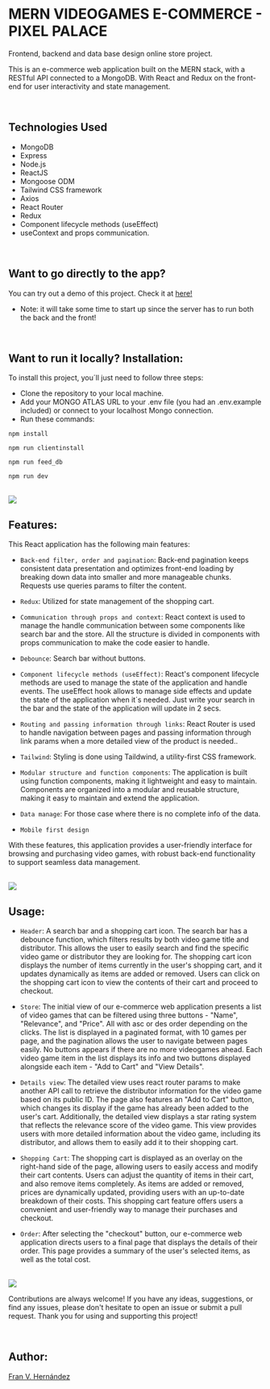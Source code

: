 # MERN VIDEOGAMES E-COMMERCE - PIXEL PALACE
Frontend, backend and data base design online store project.

This is an e-commerce web application built on the MERN stack, with a RESTful API connected to a MongoDB. With React and Redux on the front-end for user interactivity and state management.


<br>

## Technologies Used

- MongoDB
- Express
- Node.js
- ReactJS
- Mongoose ODM
- Tailwind CSS framework
- Axios
- React Router
- Redux
- Component lifecycle methods (useEffect)
- useContext and props communication.


<br>

## Want to go directly to the app?


You can try out a demo of this project. Check it at [here!](https://pixelpalace.onrender.com) 

* Note: it will take some time to start up since the server has to run both the back and the front!

<br>

 
## Want to run it locally? Installation:

To install this project, you´ll just need to follow three steps:

 
- Clone the repository to your local machine.
- Add your MONGO ATLAS URL to your .env file (you had an .env.example included) or connect to your localhost Mongo connection.
- Run these commands:
``````
npm install
``````
``````
npm run clientinstall
``````
``````
npm run feed_db
``````
``````
npm run dev
``````

<br>

<img src="client/public/assets/store.png">
<br>

## Features:

This React application has the following main features:

- `Back-end filter, order and pagination`: Back-end pagination keeps consistent data presentation and optimizes front-end loading by breaking down data into smaller and more manageable chunks. Requests use queries params to filter the content.

- `Redux`: Utilized for state management of the shopping cart.

- `Communication through props and context`: React context is used to manage the handle communication between some components like search bar and the store. All the structure is divided in components with props communication to make the code easier to handle.

- `Debounce`: Search bar without buttons.

- `Component lifecycle methods (useEffect)`: React's component lifecycle methods are used to manage the state of the application and handle events. The useEffect hook allows to manage side effects and update the state of the application when it´s needed. Just write your search in the bar and the state of the application will update in 2 secs.

- `Routing and passing information through links`: React Router is used to handle navigation between pages and passing information through link params when a more detailed view of the product is needed..

- `Tailwind`: Styling is done using Taildwind, a utility-first CSS framework.

- `Modular structure and function components`: The application is built using function components, making it lightweight and easy to maintain. Components are organized into a modular and reusable structure, making it easy to maintain and extend the application.

- `Data manage`: For those case where there is no complete info of the data.

- `Mobile first design`

With these features, this application provides a user-friendly interface for browsing and purchasing video games, with robust back-end functionality to support seamless data management.

<br>

<img src="client/public/assets/cart.png">

<br>

## Usage:

- `Header`: A search bar and a shopping cart icon. The search bar has a debounce function, which filters results by both video game title and distributor. This allows the user to easily search and find the specific video game or distributor they are looking for. The shopping cart icon displays the number of items currently in the user's shopping cart, and it updates dynamically as items are added or removed. Users can click on the shopping cart icon to view the contents of their cart and proceed to checkout.

- `Store`:  The initial view of our e-commerce web application presents a list of video games that can be filtered using three buttons - "Name", "Relevance", and "Price". All with asc or des order depending on the clicks. The list is displayed in a paginated format, with 10 games per page, and the pagination allows the user to navigate between pages easily. No buttons appears if there are no more videogames ahead. Each video game item in the list displays its info and two buttons displayed alongside each item - "Add to Cart" and "View Details".

- `Details view`: The detailed view uses react router params to make another API call to retrieve the distributor information for the video game based on its public ID. The page also features an "Add to Cart" button, which changes its display if the game has already been added to the user's cart. Additionally, the detailed view displays a star rating system that reflects the relevance score of the video game. This view provides users with more detailed information about the video game, including its distributor, and allows them to easily add it to their shopping cart.

- `Shopping Cart`: The shopping cart is displayed as an overlay on the right-hand side of the page, allowing users to easily access and modify their cart contents. Users can adjust the quantity of items in their cart, and also remove items completely. As items are added or removed, prices are dynamically updated, providing users with an up-to-date breakdown of their costs. This shopping cart feature offers users a convenient and user-friendly way to manage their purchases and checkout.

- `Order`: After selecting the "checkout" button, our e-commerce web application directs users to a final page that displays the details of their order. This page provides a summary of the user's selected items, as well as the total cost.

<br>


<img src="client/public/assets/details.png">
<br>

Contributions are always welcome! If you have any ideas, suggestions, or find any issues, please don't hesitate to open an issue or submit a pull request. Thank you for using and supporting this project!


<br>


## Author:



[Fran V. Hernández](https://github.com/Francsy/)

